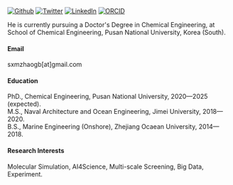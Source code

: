 

[![Github](https://img.shields.io/badge/sxm13-github-blue?logo=github)](https://github.com/sxm13)
[![Twitter](https://img.shields.io/badge/Twitter-@Guobin_Zhao-blue?logo=twitter)](https://twitter.com/Guobin_Zhao)
[![LinkedIn](https://img.shields.io/badge/LinkedIn-guobin--zhao--427818256-blue?logo=linkedin)](https://www.linkedin.com/in/guobin-zhao-427818256)
[![ORCID](https://img.shields.io/badge/ORCID-0000--0001--2345--6789-a6ce39?logo=orcid)](https://orcid.org/0000-0002-7728-4211)


He is currently pursuing a Doctor's Degree in Chemical Engineering, at School of Chemical Engineering, Pusan National University, Korea (South).

#### Email
sxmzhaogb[at]gmail.com

#### Education
PhD., Chemical Engineering, Pusan National University, 2020—2025 (expected).\
M.S., Naval Architecture and Ocean Engineering, Jimei University, 2018—2020.\
B.S., Marine Engineering (Onshore), Zhejiang Ocaean University, 2014—2018.

#### Research Interests
Molecular Simulation, AI4Science, Multi-scale Screening, Big Data, Experiment.

